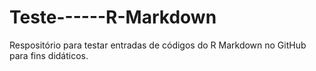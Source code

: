 # Teste------R-Markdown
Respositório para testar entradas de códigos do R Markdown no GitHub para fins didáticos.
